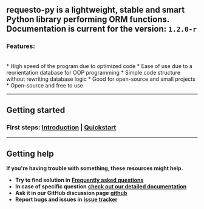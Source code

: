 **requesto-py** is a lightweight, stable and smart Python library performing ORM functions.
<br>
Documentation is current for the version: `1.2.0-r`
---

<h3>Features:</h3>
<br>
* High speed of the program due to optimized code
* Ease of use due to a reorientation database for OOP programming
* Simple code structure without rewriting database logic
* Good for open-source and small projects
* Open-source and free to use

---
## Getting started

### **First steps**: [**Introduction**](./start.md) | [**Quickstart**](./quickstart.md)


---

## Getting help

**If you're having trouble with something, these resources might help.**
* **Try to find solution in** [**Frequently asked questions**](./faq.md)
* **In case of specific question** [**check out our detailed documentation**](./manuals.md)
* **Ask it in our GitHub discussion page** [**github**](https://github.com/SOLIDusr/requesto-py/issues/new)
* **Report bugs and issues in** [**issue tracker**](https://github.com/SOLIDusr/requesto-py/issues/new)
